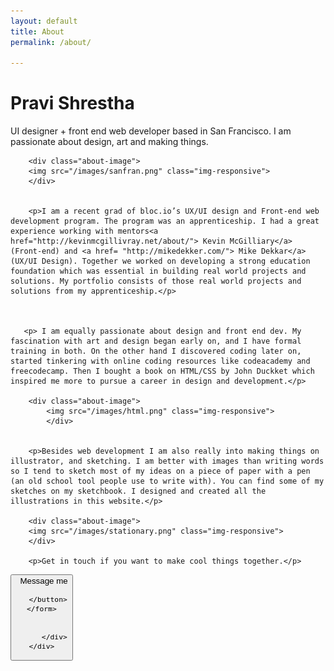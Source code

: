 ```yaml
---
layout: default
title: About
permalink: /about/

---
```

<div class="portfolio-background">
<div class="container">
    <div class="row">
      <div class="col-lg-10 col-lg-offset-1 text-center">
	  	<h1>Pravi Shrestha</h1>
		<p>UI designer + front end web developer based in San Francisco. I am passionate about design, art and making things. </p>
		
		<div class="about-image">
		<img src="/images/sanfran.png" class="img-responsive">
		</div>

		
		<p>I am a recent grad of bloc.io’s UX/UI design and Front-end web development program. The program was an apprenticeship. I had a great experience working with mentors<a href="http://kevinmcgillivray.net/about/"> Kevin McGilliary</a> (Front-end) and <a href= "http://mikedekker.com/"> Mike Dekkar</a> (UX/UI Design). Together we worked on developing a strong education foundation which was essential in building real world projects and solutions. My portfolio consists of those real world projects and solutions from my apprenticeship.</p>
		


       <p> I am equally passionate about design and front end dev. My fascination with art and design began early on, and I have formal training in both. On the other hand I discovered coding later on, started tinkering with online coding resources like codeacademy and freecodecamp. Then I bought a book on HTML/CSS by John Duckket which inspired me more to pursue a career in design and development.</p>
		
		<div class="about-image">
			<img src="/images/html.png" class="img-responsive">
			</div>
		
	
		<p>Besides web development I am also really into making things on illustrator, and sketching. I am better with images than writing words so I tend to sketch most of my ideas on a piece of paper with a pen (an old school tool people use to write with). You can find some of my sketches on my sketchbook. I designed and created all the illustrations in this website.</p>
		
		<div class="about-image">
		<img src="/images/stationary.png" class="img-responsive">
		</div>
		
		<p>Get in touch if you want to make cool things together.</p>
		
<form action="mailto:pravisti@gmail.com">
   <button id="singlebutton" class="btn btn-primary center-block" action="mailto:pravisti@gmail.com"><span class="glyphicon glyphicon-envelope"> &nbsp; Message me </span>

       </button>
	</form>


		  </div>
	</div>
</div>
</div>
	  
